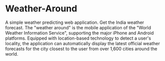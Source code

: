 # Weather-Around
A simple weather predicting web application.
Get the India weather forecast. 
The "weather around" is the mobile application of the "World Weather Information Service", supporting the major iPhone and Android platforms. Equipped with location-based technology to detect a user's locality, the application can automatically display the latest official weather forecasts for the city closest to the user from over 1,600 cities around the world.
